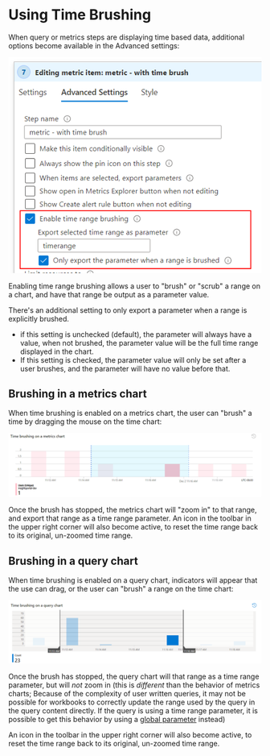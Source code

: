 # Using Time Brushing

When query or metrics steps are displaying time based data, additional options become available in the Advanced settings:

![time brush settings](../Images/TimeBrush-metrics-settings.png)

Enabling time range brushing allows a user to "brush" or "scrub" a range on a chart, and have that range be output as a parameter value.

There's an additional setting to only export a parameter when a range is explicitly brushed. 
* if this setting is unchecked (default), the parameter will always have a value, when not brushed, the parameter value will be the full time range displayed in the chart.
* If this setting is checked, the parameter value will only be set after a user brushes, and the parameter will have no value before that.

## Brushing in a metrics chart

When time brushing is enabled on a metrics chart, the user can "brush" a time by dragging the mouse on the time chart:

![metrics time brush in progress](../Images/TimeBrush-metrics-brushing.png)

Once the brush has stopped, the metrics chart will "zoom in" to that range, and export that range as a time range parameter.
An icon in the toolbar in the upper right corner will also become active, to reset the time range back to its original, un-zoomed time range.


## Brushing in a query chart

When time brushing is enabled on a query chart, indicators will appear that the use can drag, or the user can "brush" a range on the time chart:

![query time brush in progress](../Images/TimeBrush-query-brushing.png)

Once the brush has stopped, the query chart will that range as a time range parameter, but will *not* zoom in (this is *different* than the behavior of metrics charts; Because of the complexity of user written queries, it may not be possible for workbooks to correctly update the range used by the query in the query content directly. If the query is using a time range parameter, it is possible to get this behavior by using a [global parameter](../Parameters/Parameters.md#Global-Parameters) instead)

An icon in the toolbar in the upper right corner will also become active, to reset the time range back to its original, un-zoomed time range.

